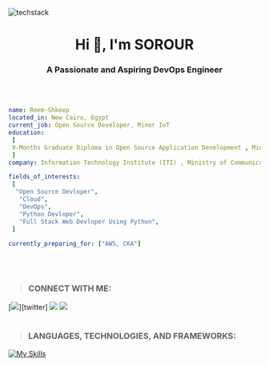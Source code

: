 ![techstack](https://user-images.githubusercontent.com/52347812/137624699-ce6bb7ee-eb84-46f1-ac69-c4b78b22db90.png)
<h1 align="center">Hi 👋, I'm SOROUR</h1>
<h3 align="center">A Passionate and Aspiring DevOps Engineer</h3>
<br></br>

 ```yaml
name: Reem-Shkeep
located_in: New Cairo, Egypt
current_job: Open Source Developer, Minor IoT
education:
  [
  9-Months Graduate Diploma in Open Source Application Development , Minor IoT 
  ]
company: Information Technology Institute (ITI) , Ministry of Communications and Information Technology(MCIT)

fields_of_interests:
  [
   "Open Source Devloper",
    "Cloud",
    "DevOps",
    "Python Devloper",
    "Full Stack Web Devloper Using Python",
  ]
  
currently_preparing_for: ["AWS, CKA"]
```
<br></br>
>### CONNECT WITH ME: 
<!-- [![My socials](https://skillicons.dev/icons?i=linkedin,twitter,github)](https://skillicons.dev) -->
[<img src= "https://img.shields.io/twitter/follow/SajiyaSalat?label=Twitter&logo=twitter&style=for-the-badge&color=blue"/>][twitter]
[<img src="https://img.shields.io/badge/linkedin-%230077b5.svg?&style=for-the-badge&logo=linkedin&logoColor=white" />][linkedin]
[<img src ="https://img.shields.io/badge/github-%23333.svg?&style=for-the-badge&logo=github&logoColor=white"/>][github]
<br></br> 
> ### LANGUAGES, TECHNOLOGIES, AND FRAMEWORKS:
[![My Skills](https://skillicons.dev/icons?i=python,aws,git,jenkins,linux,docker,kubernetes,java,html,css,js,bootstrap&perline=6)](https://skillicons.dev)
 

 [linkedin]: https://www.linkedin.com/in/reem-shkeep/
 [github]: https://github.com/ReemShkeep

 

